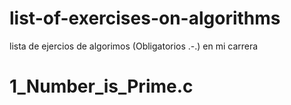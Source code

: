 # list-of-exercises-on-algorithms
lista de ejercios de algorimos (Obligatorios .-.) en mi carrera

# 1_Number_is_Prime.c